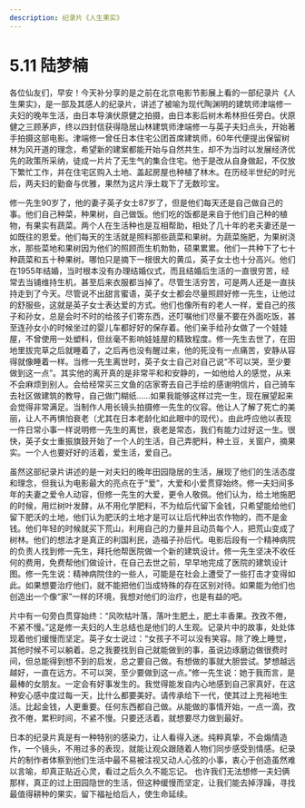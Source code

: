 ```yaml
---
description: 纪录片《人生果实》
---
```


# 5.11 陆梦楠

各位仙友们，早安！今天补分享的是之前在北京电影节影展上看的一部纪录片《人生果实》，是一部及其感人的纪录片，讲述了被喻为现代陶渊明的建筑师津端修一夫妇的晚年生活，由日本导演伏原健之拍摄，由日本影后树木希林担任旁白。伏原健之三顾茅庐，终以四封信获得隐居山林建筑师津端修一与英子夫妇点头，开始著手拍摄这部电影。津端修一曾任日本住宅公团首席建筑师，60年代便提出保留树林为风开道的理念，希望新的建案都能开始与自然共生，却不为当时以发展经济优先的政策所采纳，徒成一片片了无生气的集合住宅。他于是改从自身做起，不仅放下繁忙工作，并在住宅区购入土地、盖起房屋也种植了林木。在历经半世纪的时光后，两夫妇的勤奋与优雅，果然为这片淨土栽下了无数珍宝。  
  
修一先生90岁了，他的妻子英子女士87岁了，但是他们每天还是自己做自己的事。他们自己种菜，种果树，自己做饭。他们吃的饭都是来自于他们自己种的植物，有果实有蔬菜。两个人在生活种也是互相帮助，相处了几十年的老夫妻还是一如既往的恩爱。他们每天的生活就是照料那些蔬菜和果树。为蔬菜施肥，为果树浇水，那些菜地和果树因为他们的照顾而生机勃勃，硕果累累。他们一共种下了七十种蔬菜和五十种果树。哪怕只是摘下一根很大的黄瓜，英子女士也十分高兴。他们在1955年结婚，当时根本没有办理结婚仪式，而且结婚后生活的一直很穷苦，经常去当铺维持生机，甚至后来衣服都当掉了。尽管生活穷苦，可是两人还是一直扶持走到了今天。尽管说不出甜言蜜语，英子女士都会尽量照顾好修一先生，让他过的舒服些，这就是英子女士表达爱的方式。他们也像所有的老人一样，爱自己的孩子和孙女，总是会时不时的给孩子们寄东西，还叮嘱他们尽量不要在外面吃饭，甚至连孙女小的时候坐过的婴儿车都好好的保存着。他们亲手给孙女做了一个娃娃屋，不曾使用一处塑料，但丝毫不影响娃娃屋的精致程度。修一先生去世了，在田地里拔完草之后就睡着了，之后再也没有醒过来，他的死没有一点痛苦，安静从容得就像睡着一样。当修一先生离世时，英子女士自己对自己说“不可以哭，至少要做到这一点”。其实他的离开真的是非常平和和安静的，一如他给人的感觉，从来不会麻烦到别人。会给经常买三文鱼的店家寄去自己手绘的感谢明信片，自己骑车去社区做建筑的教导，自己做门糊纸……如果我能够这样过完一生，现在展望起来会觉得非常满足。当制作人用长镜头拍摄修一先生的仪容。他让人了解了死亡的美丽，让人不再惧怕衰老（尤其在日本老龄化如此眼中的现代）。由此呼应他以表现一件日常小事一样说明修一先生的离世，衰老是常态，我们有能力过好这一生。很快，英子女士重振旗鼓开始了一个人的生活，自己弄肥料，种土豆，关窗户，摘果实。一个人也要好好的活着，爱生活，爱自己。  
  
虽然这部纪录片讲述的是一对夫妇的晚年田园隐居的生活，展现了他们的生活态度和理念，但我认为电影最大的亮点在于“爱”，大爱和小爱贯穿始终。修一夫妇间多年的夫妻之爱令人动容，但修一先生的大爱，更令人敬佩。他们认为，给土地施肥的时候，用烂树叶发酵，从不用化学肥料，不为给后代留下金钱，只希望能给他们留下肥沃的土地，他们认为肥沃的土地才是可以让后代种出农作物的，而不是金钱。他们年轻的时候就买下荒山，利用自己的力量并且动员每个人，把荒山变成了树林。他们的想法才是真正的利国利民，造福子孙后代。电影后段有一个精神病院的负责人找到修一先生，拜托他帮医院做一个新的建筑设计。修一先生坚决不收任何的费用，免费帮他们做设计，在自己去世之前，早早地完成了医院的建筑设计图。修一先生说：精神病院住的一些人，可能是在社会上遭受了一些打击才变得如此。如果想要治疗他们，就不能把他们当成特殊的存在区别对待。如果能为他们也创造出一个像“家”一样的环境，我想对他们的治疗，也是有益的吧。  
  
片中有一句旁白贯穿始终：“风吹枯叶落，落叶生肥土，肥土丰香果。孜孜不倦，不紧不慢。”这是修一夫妇的人生总结也是他们的人生观。记录片中的故事，处处体现着他们缓慢而坚定。英子女士说过：“女孩子不可以没有笑容。除了晚上睡觉，其他时候不可以躺着。总之我要找到自己就能做到的事，虽说边琢磨边做很费时间，但总能得到想不到的启发，总之要自己做。有想做的事就大胆尝试。梦想越远越好，一直在远方。不可以哭，至少要做到这一点。”修一先生说：她于我而言，是最棒的女朋友。一定会有好事发生的。我觉得能发自内心地感到自己家真好，在这种安心感中度过每一天，比什么都要美好。请传承给下一代，使其过上充裕地生活。比起金钱，人更重要。任何东西都自己做。从能做的事情开始，一点一滴，孜孜不倦，累积时间，不紧不慢。只要还活着，就想要尽力做到最好。  
  
日本的纪录片真是有一种特别的感染力，让人看得入迷。纯粹真挚，不会煽情造作，一个镜头，不用过多的表现，就能让观众跟随着人物们同步感受到情感。纪录片的制作者体察到他们生活中最不易被注视又动人心弦的小事，衷心于创造虽然难以言喻，却真正贴近心灵，看过之后久久不能忘记。 也许我们无法想修一夫妇俩那样，真正的过上田园隐世的生活，但这种缓慢而坚定，让我们能去掉浮躁，寻找最值得耕种的果实，留下福祉给后人，使生命延续。  
  


